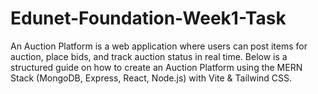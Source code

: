# Edunet-Foundation-Week1-Task
An Auction Platform is a web application where users can post items for auction, place bids, and track auction status in real time. Below is a structured guide on how to create an Auction Platform using the MERN Stack (MongoDB, Express, React, Node.js) with Vite &amp; Tailwind CSS.
